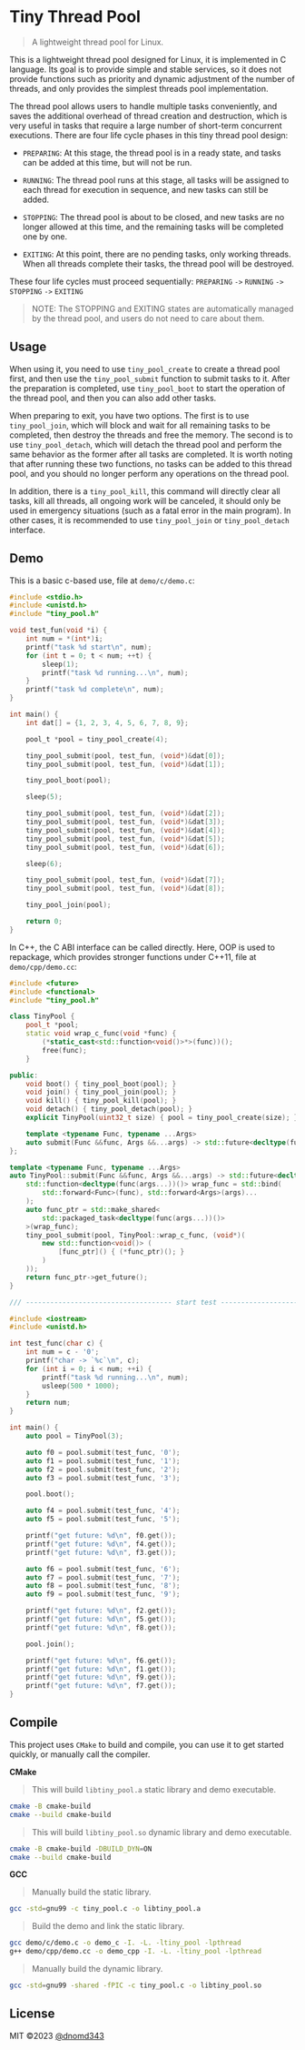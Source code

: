 # Tiny Thread Pool

> A lightweight thread pool for Linux.

This is a lightweight thread pool designed for Linux, it is implemented in C language. Its goal is to provide simple and stable services, so it does not provide functions such as priority and dynamic adjustment of the number of threads, and only provides the simplest threads pool implementation.

The thread pool allows users to handle multiple tasks conveniently, and saves the additional overhead of thread creation and destruction, which is very useful in tasks that require a large number of short-term concurrent executions. There are four life cycle phases in this tiny thread pool design:

+ `PREPARING`: At this stage, the thread pool is in a ready state, and tasks can be added at this time, but will not be run.

+ `RUNNING`: The thread pool runs at this stage, all tasks will be assigned to each thread for execution in sequence, and new tasks can still be added.

+ `STOPPING`: The thread pool is about to be closed, and new tasks are no longer allowed at this time, and the remaining tasks will be completed one by one.

+ `EXITING`: At this point, there are no pending tasks, only working threads. When all threads complete their tasks, the thread pool will be destroyed.

These four life cycles must proceed sequentially: `PREPARING` `->` `RUNNING` `->` `STOPPING` `->` `EXITING`

> NOTE: The STOPPING and EXITING states are automatically managed by the thread pool, and users do not need to care about them.

## Usage

When using it, you need to use `tiny_pool_create` to create a thread pool first, and then use the `tiny_pool_submit` function to submit tasks to it. After the preparation is completed, use `tiny_pool_boot` to start the operation of the thread pool, and then you can also add other tasks.

When preparing to exit, you have two options. The first is to use `tiny_pool_join`, which will block and wait for all remaining tasks to be completed, then destroy the threads and free the memory. The second is to use `tiny_pool_detach`, which will detach the thread pool and perform the same behavior as the former after all tasks are completed. It is worth noting that after running these two functions, no tasks can be added to this thread pool, and you should no longer perform any operations on the thread pool.

In addition, there is a `tiny_pool_kill`, this command will directly clear all tasks, kill all threads, all ongoing work will be canceled, it should only be used in emergency situations (such as a fatal error in the main program). In other cases, it is recommended to use `tiny_pool_join` or `tiny_pool_detach` interface.

## Demo

This is a basic c-based use, file at `demo/c/demo.c`:

```c
#include <stdio.h>
#include <unistd.h>
#include "tiny_pool.h"

void test_fun(void *i) {
    int num = *(int*)i;
    printf("task %d start\n", num);
    for (int t = 0; t < num; ++t) {
        sleep(1);
        printf("task %d running...\n", num);
    }
    printf("task %d complete\n", num);
}

int main() {
    int dat[] = {1, 2, 3, 4, 5, 6, 7, 8, 9};

    pool_t *pool = tiny_pool_create(4);

    tiny_pool_submit(pool, test_fun, (void*)&dat[0]);
    tiny_pool_submit(pool, test_fun, (void*)&dat[1]);

    tiny_pool_boot(pool);

    sleep(5);

    tiny_pool_submit(pool, test_fun, (void*)&dat[2]);
    tiny_pool_submit(pool, test_fun, (void*)&dat[3]);
    tiny_pool_submit(pool, test_fun, (void*)&dat[4]);
    tiny_pool_submit(pool, test_fun, (void*)&dat[5]);
    tiny_pool_submit(pool, test_fun, (void*)&dat[6]);

    sleep(6);

    tiny_pool_submit(pool, test_fun, (void*)&dat[7]);
    tiny_pool_submit(pool, test_fun, (void*)&dat[8]);

    tiny_pool_join(pool);

    return 0;
}
```

In C++, the C ABI interface can be called directly. Here, OOP is used to repackage, which provides stronger functions under C++11, file at `demo/cpp/demo.cc`:

```cpp
#include <future>
#include <functional>
#include "tiny_pool.h"

class TinyPool {
    pool_t *pool;
    static void wrap_c_func(void *func) {
        (*static_cast<std::function<void()>*>(func))();
        free(func);
    }

public:
    void boot() { tiny_pool_boot(pool); }
    void join() { tiny_pool_join(pool); }
    void kill() { tiny_pool_kill(pool); }
    void detach() { tiny_pool_detach(pool); }
    explicit TinyPool(uint32_t size) { pool = tiny_pool_create(size); }

    template <typename Func, typename ...Args>
    auto submit(Func &&func, Args &&...args) -> std::future<decltype(func(args...))>;
};

template <typename Func, typename ...Args>
auto TinyPool::submit(Func &&func, Args &&...args) -> std::future<decltype(func(args...))> {
    std::function<decltype(func(args...))()> wrap_func = std::bind(
        std::forward<Func>(func), std::forward<Args>(args)...
    );
    auto func_ptr = std::make_shared<
        std::packaged_task<decltype(func(args...))()>
    >(wrap_func);
    tiny_pool_submit(pool, TinyPool::wrap_c_func, (void*)(
        new std::function<void()> (
            [func_ptr]() { (*func_ptr)(); }
        )
    ));
    return func_ptr->get_future();
}

/// ------------------------------------ start test ------------------------------------

#include <iostream>
#include <unistd.h>

int test_func(char c) {
    int num = c - '0';
    printf("char -> `%c`\n", c);
    for (int i = 0; i < num; ++i) {
        printf("task %d running...\n", num);
        usleep(500 * 1000);
    }
    return num;
}

int main() {
    auto pool = TinyPool(3);

    auto f0 = pool.submit(test_func, '0');
    auto f1 = pool.submit(test_func, '1');
    auto f2 = pool.submit(test_func, '2');
    auto f3 = pool.submit(test_func, '3');

    pool.boot();

    auto f4 = pool.submit(test_func, '4');
    auto f5 = pool.submit(test_func, '5');

    printf("get future: %d\n", f0.get());
    printf("get future: %d\n", f4.get());
    printf("get future: %d\n", f3.get());

    auto f6 = pool.submit(test_func, '6');
    auto f7 = pool.submit(test_func, '7');
    auto f8 = pool.submit(test_func, '8');
    auto f9 = pool.submit(test_func, '9');

    printf("get future: %d\n", f2.get());
    printf("get future: %d\n", f5.get());
    printf("get future: %d\n", f8.get());

    pool.join();

    printf("get future: %d\n", f6.get());
    printf("get future: %d\n", f1.get());
    printf("get future: %d\n", f9.get());
    printf("get future: %d\n", f7.get());
}
```

## Compile

This project uses `CMake` to build and compile, you can use it to get started quickly, or manually call the compiler.

**CMake**

> This will build `libtiny_pool.a` static library and demo executable.

```bash
cmake -B cmake-build
cmake --build cmake-build
```

> This will build `libtiny_pool.so` dynamic library and demo executable.

```bash
cmake -B cmake-build -DBUILD_DYN=ON
cmake --build cmake-build
```

**GCC**

> Manually build the static library.

```bash
gcc -std=gnu99 -c tiny_pool.c -o libtiny_pool.a
```

> Build the demo and link the static library.

```bash
gcc demo/c/demo.c -o demo_c -I. -L. -ltiny_pool -lpthread
g++ demo/cpp/demo.cc -o demo_cpp -I. -L. -ltiny_pool -lpthread
```

> Manually build the dynamic library.

```bash
gcc -std=gnu99 -shared -fPIC -c tiny_pool.c -o libtiny_pool.so
```

## License

MIT ©2023 [@dnomd343](https://github.com/dnomd343)
